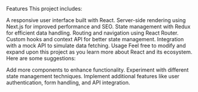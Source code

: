 Features
This project includes:

A responsive user interface built with React.
Server-side rendering using Next.js for improved performance and SEO.
State management with Redux for efficient data handling.
Routing and navigation using React Router.
Custom hooks and context API for better state management.
Integration with a mock API to simulate data fetching.
Usage
Feel free to modify and expand upon this project as you learn more about React and its ecosystem. Here are some suggestions:

Add more components to enhance functionality.
Experiment with different state management techniques.
Implement additional features like user authentication, form handling, and API integration.

